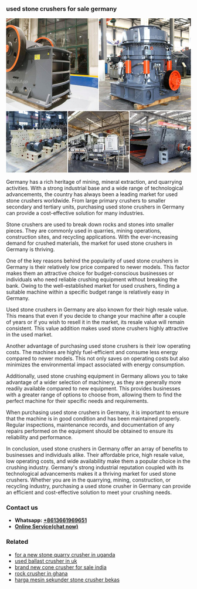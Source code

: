 <h3>used stone crushers for sale germany</h3><img src='1708499097.jpg' alt=''><p>Germany has a rich heritage of mining, mineral extraction, and quarrying activities. With a strong industrial base and a wide range of technological advancements, the country has always been a leading market for used stone crushers worldwide. From large primary crushers to smaller secondary and tertiary units, purchasing used stone crushers in Germany can provide a cost-effective solution for many industries.</p><p>Stone crushers are used to break down rocks and stones into smaller pieces. They are commonly used in quarries, mining operations, construction sites, and recycling applications. With the ever-increasing demand for crushed materials, the market for used stone crushers in Germany is thriving.</p><p>One of the key reasons behind the popularity of used stone crushers in Germany is their relatively low price compared to newer models. This factor makes them an attractive choice for budget-conscious businesses or individuals who need reliable crushing equipment without breaking the bank. Owing to the well-established market for used crushers, finding a suitable machine within a specific budget range is relatively easy in Germany.</p><p>Used stone crushers in Germany are also known for their high resale value. This means that even if you decide to change your machine after a couple of years or if you wish to resell it in the market, its resale value will remain consistent. This value addition makes used stone crushers highly attractive in the used market.</p><p>Another advantage of purchasing used stone crushers is their low operating costs. The machines are highly fuel-efficient and consume less energy compared to newer models. This not only saves on operating costs but also minimizes the environmental impact associated with energy consumption.</p><p>Additionally, used stone crushing equipment in Germany allows you to take advantage of a wider selection of machinery, as they are generally more readily available compared to new equipment. This provides businesses with a greater range of options to choose from, allowing them to find the perfect machine for their specific needs and requirements.</p><p>When purchasing used stone crushers in Germany, it is important to ensure that the machine is in good condition and has been maintained properly. Regular inspections, maintenance records, and documentation of any repairs performed on the equipment should be obtained to ensure its reliability and performance.</p><p>In conclusion, used stone crushers in Germany offer an array of benefits to businesses and individuals alike. Their affordable price, high resale value, low operating costs, and wide availability make them a popular choice in the crushing industry. Germany's strong industrial reputation coupled with its technological advancements makes it a thriving market for used stone crushers. Whether you are in the quarrying, mining, construction, or recycling industry, purchasing a used stone crusher in Germany can provide an efficient and cost-effective solution to meet your crushing needs.</p><h3>Contact us</h3><ul><li><strong>Whatsapp:&nbsp;<a href="https://wa.me/8613661969651">+8613661969651</a></strong></li><li><a href="https://swt.shibang-china.com/?git&amp;zhl&amp;used stone crushers for sale germany"><strong>Online Service(chat now)</strong></a></li></ul><h3>Related</h3><ul><li><a href='for a new stone quarry crusher in uganda.md'>for a new stone quarry crusher in uganda</a></li><li><a href='used ballast crusher in uk.md'>used ballast crusher in uk</a></li><li><a href='brand new cone crusher for sale india.md'>brand new cone crusher for sale india</a></li><li><a href='rock crusher in ghana.md'>rock crusher in ghana</a></li><li><a href='harga mesin sekunder stone crusher bekas.md'>harga mesin sekunder stone crusher bekas</a></li></ul>